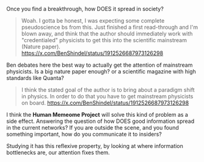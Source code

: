 Once you find a breakthrough, how DOES it spread in society?

> Woah. I gotta be honest, I was expecting some complete pseudoscience bs from this. Just finished a first read-through and I'm blown away, and think that the author should immediately work with "credentialed" physicists to get this into the scientific mainstream (Nature paper).
https://x.com/BenShindel/status/1912526687973126298

Ben debates here the best way to actually get the attention of mainstream physicists. Is a big nature paper enough? or a scientific magazine with high standards like Quanta? 

> I think the stated goal of the author is to bring about a paradigm shift in physics. In order to do that you have to get mainstream physicists on board.
https://x.com/BenShindel/status/1912526687973126298

I think the **Human Memeome Project** will solve this kind of problem as a side effect. Answering the question of how DOES good information spread in the current networks? If you are outside the scene, and you found something important, how do you communicate it to insiders? 

Studying it has this reflexive property, by looking at where information bottlenecks are, our attention fixes them. 